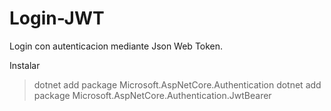 # Login-JWT
Login con autenticacion mediante Json Web Token.


Instalar 
>dotnet add package Microsoft.AspNetCore.Authentication
>dotnet add package Microsoft.AspNetCore.Authentication.JwtBearer
